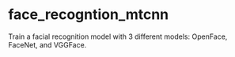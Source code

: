 # face_recogntion_mtcnn
Train a facial recognition model with 3 different models: OpenFace, FaceNet, and VGGFace.

